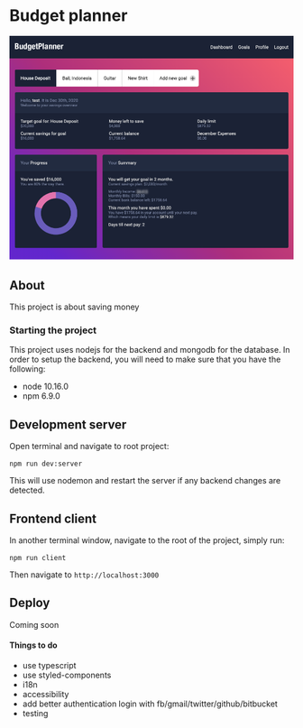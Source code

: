 # Budget planner

![Budget planner dashboard](/screenshots/dashboard.png)

## About

This project is about saving money

### Starting the project

This project uses nodejs for the backend and mongodb for the database. In order to setup the backend, you will need to make sure that you have the following:

- node 10.16.0
- npm 6.9.0

## Development server

Open terminal and navigate to root project:

```
npm run dev:server
```

This will use nodemon and restart the server if any backend changes are detected.

## Frontend client

In another terminal window, navigate to the root of the project, simply run:

```
npm run client
```

Then navigate to `http://localhost:3000`

## Deploy

Coming soon

#### Things to do
- use typescript
- use styled-components
- i18n
- accessibility
- add better authentication login with fb/gmail/twitter/github/bitbucket
- testing

